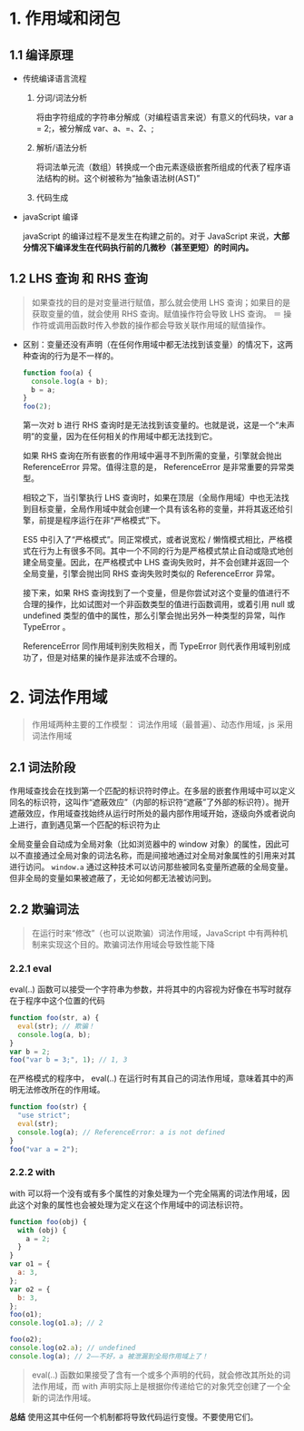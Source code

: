 # 1. 作用域和闭包

## 1.1 编译原理

- 传统编译语言流程

  1. 分词/词法分析

     将由字符组成的字符串分解成（对编程语言来说）有意义的代码块，var a = 2;，被分解成 var、a、=、2、;

  2. 解析/语法分析

     将词法单元流（数组）转换成一个由元素逐级嵌套所组成的代表了程序语法结构的树。这个树被称为“抽象语法树(AST)”

  3. 代码生成

- javaScript 编译

  javaScript 的编译过程不是发生在构建之前的。对于 JavaScript 来说，**大部分情况下编译发生在代码执行前的几微秒（甚至更短）的时间内。**

## 1.2 LHS 查询 和 RHS 查询

> 如果查找的目的是对变量进行赋值，那么就会使用 LHS 查询；如果目的是获取变量的值，就会使用 RHS 查询。赋值操作符会导致 LHS 查询。 ＝ 操作符或调用函数时传入参数的操作都会导致关联作用域的赋值操作。

- 区别：变量还没有声明（在任何作用域中都无法找到该变量）的情况下，这两种查询的行为是不一样的。

  ```js
  function foo(a) {
    console.log(a + b);
    b = a;
  }
  foo(2);
  ```

  第一次对 b 进行 RHS 查询时是无法找到该变量的。也就是说，这是一个“未声明”的变量，因为在任何相关的作用域中都无法找到它。

  如果 RHS 查询在所有嵌套的作用域中遍寻不到所需的变量，引擎就会抛出 ReferenceError 异常。值得注意的是， ReferenceError 是非常重要的异常类型。

  相较之下，当引擎执行 LHS 查询时，如果在顶层（全局作用域）中也无法找到目标变量，全局作用域中就会创建一个具有该名称的变量，并将其返还给引擎，前提是程序运行在非“严格模式”下。

  ES5 中引入了“严格模式”。同正常模式，或者说宽松 / 懒惰模式相比，严格模式在行为上有很多不同。其中一个不同的行为是严格模式禁止自动或隐式地创建全局变量。因此，在严格模式中 LHS 查询失败时，并不会创建并返回一个全局变量，引擎会抛出同 RHS 查询失败时类似的 ReferenceError 异常。

  接下来，如果 RHS 查询找到了一个变量，但是你尝试对这个变量的值进行不合理的操作，比如试图对一个非函数类型的值进行函数调用，或着引用 null 或 undefined 类型的值中的属性，那么引擎会抛出另外一种类型的异常，叫作 TypeError 。

  ReferenceError 同作用域判别失败相关，而 TypeError 则代表作用域判别成功了，但是对结果的操作是非法或不合理的。

# 2. 词法作用域

> 作用域两种主要的工作模型： 词法作用域（最普遍）、动态作用域，js 采用词法作用域

## 2.1 词法阶段

作用域查找会在找到第一个匹配的标识符时停止。在多层的嵌套作用域中可以定义同名的标识符，这叫作“遮蔽效应”（内部的标识符“遮蔽”了外部的标识符）。抛开遮蔽效应，作用域查找始终从运行时所处的最内部作用域开始，逐级向外或者说向上进行，直到遇见第一个匹配的标识符为止

全局变量会自动成为全局对象（比如浏览器中的 window 对象）的属性，因此可以不直接通过全局对象的词法名称，而是间接地通过对全局对象属性的引用来对其进行访问。
`window.a`
通过这种技术可以访问那些被同名变量所遮蔽的全局变量。但非全局的变量如果被遮蔽了，无论如何都无法被访问到。

## 2.2 欺骗词法

> 在运行时来“修改”（也可以说欺骗）词法作用域，JavaScript 中有两种机制来实现这个目的。欺骗词法作用域会导致性能下降

### 2.2.1 eval

eval(..) 函数可以接受一个字符串为参数，并将其中的内容视为好像在书写时就存在于程序中这个位置的代码

```js
function foo(str, a) {
  eval(str); // 欺骗！
  console.log(a, b);
}
var b = 2;
foo("var b = 3;", 1); // 1, 3
```

在严格模式的程序中， eval(..) 在运行时有其自己的词法作用域，意味着其中的声明无法修改所在的作用域。

```js
function foo(str) {
  "use strict";
  eval(str);
  console.log(a); // ReferenceError: a is not defined
}
foo("var a = 2");
```

### 2.2.2 with

with 可以将一个没有或有多个属性的对象处理为一个完全隔离的词法作用域，因此这个对象的属性也会被处理为定义在这个作用域中的词法标识符。

```js
function foo(obj) {
  with (obj) {
    a = 2;
  }
}
var o1 = {
  a: 3,
};
var o2 = {
  b: 3,
};
foo(o1);
console.log(o1.a); // 2

foo(o2);
console.log(o2.a); // undefined
console.log(a); // 2——不好，a 被泄漏到全局作用域上了！
```

> eval(..) 函数如果接受了含有一个或多个声明的代码，就会修改其所处的词法作用域，而
with 声明实际上是根据你传递给它的对象凭空创建了一个全新的词法作用域。

**总结**
使用这其中任何一个机制都将导致代码运行变慢。不要使用它们。